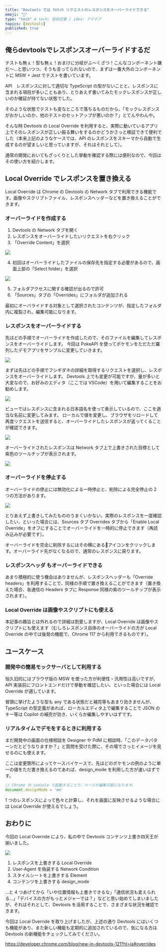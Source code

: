 ```yaml
---
title: "Devtools では fetch リクエストのレスポンスをオーバーライドできる"
emoji: "🌊"
type: "tech" # tech: 技術記事 / idea: アイデア
topics: [devtools]
published: true
---
```


## 俺らdevtoolsでレスポンスオーバーライドするだ

テストも無ぇ！型も無ぇ！おまけに分岐がふ〜くざつ！こんなコンポーネント嫌だ〜...と思いつつ、そうも言ってられないので、まずは一番大外のコンポーネントに MSW + Jest でテストを書いています。

API　レスポンスに対して適切な TypeScript の型がないことと、レスポンスに含まれる項目が多いこともあり、とりあえず書いてみたモックレスポンスが正しいのか確証が持てない状態でした。

そのような状態でテストも変なところで落ちるものだから、「モックレスポンスがおかしいのか、他のテストのセットアップが悪いのか？」とてんやわんや。

そんな時 Devtools の Local Override を利用すると、実際に動いているアプリ上でそのレスポンスが正しい振る舞いをするのかどうかさっと検証できて便利でした（本来上記のようなケースでは、API のレスポンスをスキーマから自動で生成するのが望ましいと思っていますが、それはそれとして）。

通常の開発においてもざっくりとした挙動を確認する際には便利なので、今回はその使い方を紹介します。

## Local Override でレスポンスを置き換える

Local Override は Chrome の Devtools の Network タブで利用できる機能です。画像やスクリプトファイル、レスポンスヘッダーなどを置き換えることができます。

### オーバーライドを作成する

1. Devtools の Network タブを開く
2. レスポンスをオーバーライドしたいリクエストを右クリック
3. 「Override Content」を選択

![](/images/override-network-response/overide-content.png)

4. 初回はオーバーライドしたファイルの保存先を指定する必要があるので、画面上部の「Select folder」を選択

![](/images/override-network-response/select-folder.png)

5. フォルダアクセスに関する確認が出るので許可
6. 「Sources」タブの「Overrides」にフォルダが追加される

最初にオーバライドする対象として選択されたコンテンツが、指定したフォルダ内に複製され、編集可能になります。

### レスポンスをオーバーライドする

先ほどの手順でオーバーライドを作成したので、そのファイルを編集してレスポンスをオーバーライドします。
今回は PokeAPI を使ってポケモンをただただ羅列したデモアプリをサンプルに変更していきます。

![](/images/override-network-response/pokemon.png)

まずは先ほどの手順でフシギダネの詳細を取得するリクエストを選択し、レスポンスをオーバーライドします。
Devtools 上でも変更が可能ですが、量が多いと大変なので、お好みのエディタ（ここでは VSCode）を用いて編集することをお勧めします。

![](/images/override-network-response/change-target.png)

ビューではレスポンスに含まれる日本語名を使って表示しているので、ここを適当な名前に変更してみます。
ローカルで値を変更し、ブラウザをリロードして再度リクエストを送信すると、オーバーライドしたレスポンスが返ってくることが確認できます。

![](/images/override-network-response/override-result.png)

オーバーライドされたレスポンスは Network タブ上で上書きされた目標として紫色のツールチップが表示されます。

![](/images/override-network-response/override-pointer.png)

### オーバーライドを停止する

オーバーライドの停止には無効化による一時停止と、削除による完全停止の 2 つの方法があります。

![](/images/override-network-response/delete-override.png)

とりあえず上書きしてみたもののうまくいかない、実際のレスポンスを一度確認したい、といった場合には、Sources タブ Overrides タブから「Enable Local Override」をオフにすることでオーバーライドを一時的に停止できます（再読み込みが必要です）。

オーバーライドを完全に削除するにはその横にある🚫アイコンをクリックします。オーバーライド先がなくなるので、通常のレスポンスに戻ります。

### レスポンスヘッダ もオーバーライドできる

あまり積極的に使う機会はありませんが、レスポンスヘッダーも「Override headers」を利用することで、同様の手順で置き換えることができます（置き換えた場合、各通信の Headers タブに Response 同様の紫のツールチップが表示されます）。

### Local Override は画像やスクリプトにも使える

本記事の趣旨とは外れるので詳細は割愛しますが、Local Override は画像やスクリプトにも使えます（むしろレスポンス自体のオーバーライドの方が Local Override の中では後発の機能で、Chrome 117 から利用できるものです）。

## ユースケース

### 開発中の簡易モックサーバとして利用する

恒久旧的にはブラウザ版の MSW を使った方が利便性・汎用性は高いですが、API 実装前にフロントエンドだけで挙動を確認したい、といった場合には Local Override が適しています。

冒頭に挙げたような型も any である状態だと補完等もあまり効きませんが、TypeScript の型定義があれば、ローカルエディタ上で編集することで JSON のキー等は Copilot の補完が効き、いくらか編集しやすいはずです。

### リアルタイムでデモをするときに利用する

まだ開発中の画面の仕様相談を Designer や PdM に相談時、「このデータパターンだとどうなりますか？」と質問を受けた際に、その場でさっとイメージを見せるのにも使えます。

ここは変更箇所によってケースバイケースで、先ほどのポケモンの例のように単一の値をただ書き換えるのであれば、design_mode を利用した方が速いはずです。

```ts
// Chrome の console で起動することで、ページが編集可能になります。
document.designMode = 'on'
```

1 つのレスポンスによって色々と計算し、それを画面に反映させるような場合には Local Override が使えるでしょう。

## おわりに

今回の Local Override により、私の中で Devtools コンテンツ上書き四天王が揃いました。

![](/images/override-network-response/big-four-of-override.png)

1. レスポンスを上書きする Local Override
2. User-Agent を偽装する Network Condition
3. スタイルシートを上書きする Element
4. コンテンツを上書きする design_mode

...と 4 つあげてから「いや位置情報も上書きできるな」「通信状況も変えられる...」「デバイスの方がもっとメジャーでは？」などと思い始めてしまいましたが、それはそれとして、Devtools を活用することで、さまざまな状況を確認できます。

今回は Local Override を取り上げましたが、上述の通り Devtools にはいくつも機能があり、また新しい機能も定期的に追加されているので、気になる方は Devtools の新機能をチェックしてみてください。

https://developer.chrome.com/blog/new-in-devtools-121?hl=ja#overrides

